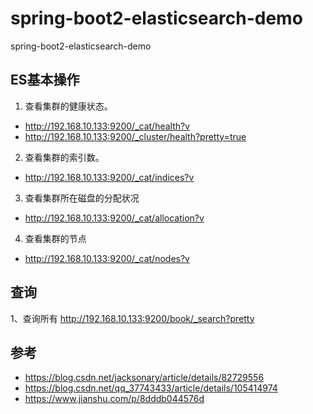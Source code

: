# spring-boot2-elasticsearch-demo
spring-boot2-elasticsearch-demo


## ES基本操作
1. 查看集群的健康状态。
- http://192.168.10.133:9200/_cat/health?v
- http://192.168.10.133:9200/_cluster/health?pretty=true

2. 查看集群的索引数。
- http://192.168.10.133:9200/_cat/indices?v

3. 查看集群所在磁盘的分配状况
- http://192.168.10.133:9200/_cat/allocation?v

4. 查看集群的节点
- http://192.168.10.133:9200/_cat/nodes?v

## 查询
1、查询所有
http://192.168.10.133:9200/book/_search?pretty

## 参考
- https://blog.csdn.net/jacksonary/article/details/82729556
- https://blog.csdn.net/qq_37743433/article/details/105414974
- https://www.jianshu.com/p/8dddb044576d
